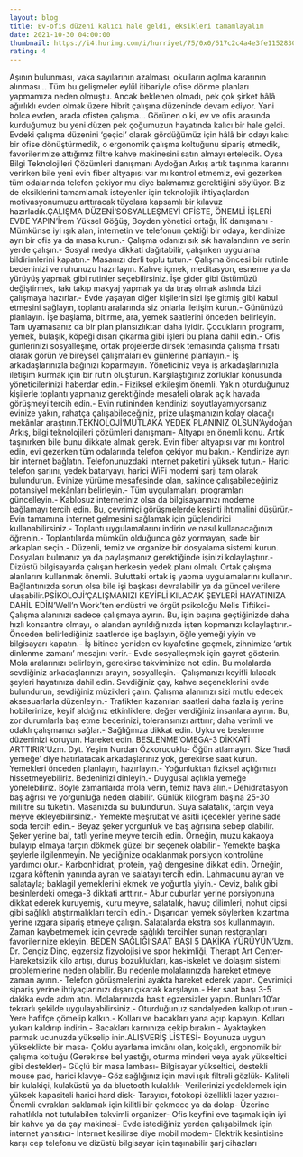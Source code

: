 ```yaml
--- 
layout: blog
title: Ev-ofis düzeni kalıcı hale geldi, eksikleri tamamlayalım
date: 2021-10-30 04:00:00
thumbnail: https://i4.hurimg.com/i/hurriyet/75/0x0/617c2c4a4e3fe115283014cd.jpg
rating: 4
---
```

Aşının bulunması, vaka sayılarının azalması, okulların açılma kararının alınması... Tüm bu gelişmeler eylül itibariyle ofise dönme planları yapmamıza neden olmuştu. Ancak beklenen olmadı, pek çok şirket hâlâ ağırlıklı evden olmak üzere hibrit çalışma düzeninde devam ediyor. Yani bolca evden, arada ofisten çalışma... Görünen o ki, ev ve ofis arasında kurduğumuz bu yeni düzen pek çoğumuzun hayatında kalıcı bir hale geldi. Evdeki çalışma düzenini ‘geçici’ olarak gördüğümüz için hâlâ bir odayı kalıcı bir ofise dönüştürmedik, o ergonomik çalışma koltuğunu sipariş etmedik, favorilerimize attığımız filtre kahve makinesini satın almayı erteledik. Oysa Bilgi Teknolojileri Çözümleri danışmanı Aydoğan Arkış artık taşınma kararını verirken bile yeni evin fiber altyapısı var mı kontrol etmemiz, evi gezerken tüm odalarında telefon çekiyor mu diye bakmamız gerektiğini söylüyor. Biz de eksiklerini tamamlamak isteyenler için teknolojik ihtiyaçlardan motivasyonumuzu arttıracak tüyolara kapsamlı bir kılavuz hazırladık.ÇALIŞMA DÜZENİ‘SOSYALLEŞMEYİ OFİSTE, ÖNEMLİ İŞLERİ EVDE YAPIN’İrem Yüksel Göğüş, Boyden yönetici ortağı, İK danışmanı - Mümkünse iyi ışık alan, internetin ve telefonun çektiği bir odaya, kendinize ayrı bir ofis ya da masa kurun.- Çalışma odanızı sık sık havalandırın ve serin yerde çalışın.- Sosyal medya dikkati dağıtabilir, çalışırken uygulama bildirimlerini kapatın.- Masanızı derli toplu tutun.- Çalışma öncesi bir rutinle bedeninizi ve ruhunuzu hazırlayın. Kahve içmek, meditasyon, esneme ya da yürüyüş yapmak gibi rutinler seçebilirsiniz. İşe gider gibi üstümüzü değiştirmek, takı takıp makyaj yapmak ya da tıraş olmak aslında bizi çalışmaya hazırlar.- Evde yaşayan diğer kişilerin sizi işe gitmiş gibi kabul etmesini sağlayın, toplantı aralarında siz onlarla iletişim kurun.- Gününüzü planlayın. İşe başlama, bitirme, ara, yemek saatlerini önceden belirleyin. Tam uyamasanız da bir plan plansızlıktan daha iyidir. Çocukların programı, yemek, bulaşık, köpeği dışarı çıkarma gibi işleri bu plana dahil edin.- Ofis günlerinizi sosyalleşme, ortak projelerde dirsek temasında çalışma fırsatı olarak görün ve bireysel çalışmaları ev günlerine planlayın.- İş arkadaşlarınızla bağınızı koparmayın. Yöneticiniz veya iş arkadaşlarınızla iletişim kurmak için bir rutin oluşturun. Karşılaştığınız zorluklar konusunda yöneticilerinizi haberdar edin.- Fiziksel etkileşim önemli. Yakın oturduğunuz kişilerle toplantı yapmanız gerektiğinde mesafeli olarak açık havada görüşmeyi tercih edin.- Evin rutininden kendinizi soyutlayamıyorsanız evinize yakın, rahatça çalışabileceğiniz, prize ulaşmanızın kolay olacağı mekânlar araştırın.TEKNOLOJİ‘MUTLAKA YEDEK PLANINIZ OLSUN’Aydoğan Arkış, bilgi teknolojileri çözümleri danışmanı- Altyapı en önemli konu. Artık taşınırken bile bunu dikkate almak gerek. Evin fiber altyapısı var mı kontrol edin, evi gezerken tüm odalarında telefon çekiyor mu bakın.- Kendinize ayrı bir internet bağlatın. Telefonunuzdaki internet paketini yüksek tutun.- Harici telefon şarjını, yedek bataryayı, harici WiFi modemi şarjı tam olarak bulundurun. Evinize yürüme mesafesinde olan, sakince çalışabileceğiniz potansiyel mekânları belirleyin.- Tüm uygulamaları, programları güncelleyin.- Kablosuz internetiniz olsa da bilgisayarınızı modeme bağlamayı tercih edin. Bu, çevrimiçi görüşmelerde kesinti ihtimalini düşürür.- Evin tamamına internet gelmesini sağlamak için güçlendirici kullanabilirsiniz.- Toplantı uygulamalarını indirin ve nasıl kullanacağınızı öğrenin.- Toplantılarda mümkün olduğunca göz yormayan, sade bir arkaplan seçin.- Düzenli, temiz ve organize bir dosyalama sistemi kurun. Dosyaları bulmanız ya da paylaşmanız gerektiğinde işinizi kolaylaştırır.- Dizüstü bilgisayarda çalışan herkesin yedek planı olmalı. Ortak çalışma alanlarını kullanmak önemli. Buluttaki ortak iş yapma uygulamalarını kullanın. Bağlantınızda sorun olsa bile işi başkası devralabilir ya da güncel verilere ulaşabilir.PSİKOLOJİ‘ÇALIŞMANIZI KEYİFLİ KILACAK ŞEYLERİ HAYATINIZA DAHİL EDİN’Well’n Work’ten endüstri ve örgüt psikoloğu Melis Tiftikci- Çalışma alanınızı sadece çalışmaya ayırın. Bu, işin başına geçtiğinizde daha hızlı konsantre olmayı, o alandan ayrıldığınızda işten kopmanızı kolaylaştırır.- Önceden belirlediğiniz saatlerde işe başlayın, öğle yemeği yiyin ve bilgisayarı kapatın.- İş bitince yeniden ev kıyafetine geçmek, zihnimize ‘artık dinlenme zamanı’ mesajını verir.- Evde sosyalleşmek için gayret gösterin. Mola aralarınızı belirleyin, gerekirse takviminize not edin. Bu molalarda sevdiğiniz arkadaşlarınızı arayın, sosyalleşin.- Çalışmanızı keyifli kılacak şeyleri hayatınıza dahil edin. Sevdiğiniz çay, kahve seçeneklerini evde bulundurun, sevdiğiniz müzikleri çalın. Çalışma alanınızı sizi mutlu edecek aksesuarlarla düzenleyin.- Trafikten kazanılan saatleri daha fazla iş yerine hobilerinize, keyif aldığınız etkinliklere, değer verdiğiniz insanlara ayırın. Bu, zor durumlarla baş etme becerinizi, toleransınızı arttırır; daha verimli ve odaklı çalışmanızı sağlar.- Sağlığınıza dikkat edin. Uyku ve beslenme düzeninizi koruyun. Hareket edin. BESLENME‘OMEGA-3 DİKKATİ ARTTIRIR’Uzm. Dyt. Yeşim Nurdan Özkorucuklu- Öğün atlamayın. Size ‘hadi yemeğe’ diye hatırlatacak arkadaşlarınız yok, gerekirse saat kurun. Yemekleri önceden planlayın, hazırlayın.- Yoğunluktan fiziksel açlığımızı hissetmeyebiliriz. Bedeninizi dinleyin.- Duygusal açlıkla yemeğe yönelebiliriz. Böyle zamanlarda mola verin, temiz hava alın.- Dehidratasyon baş ağrısı ve yorgunluğa neden olabilir. Günlük kilogram başına 25-30 mililtre su tüketin. Masanızda su bulundurun. Suya salatalık, tarçın veya meyve ekleyebilirsiniz.- Yemekte meşrubat ve asitli içecekler yerine sade soda tercih edin.- Beyaz şeker yorgunluk ve baş ağrısına sebep olabilir. Şeker yerine bal, tatlı yerine meyve tercih edin. Örneğin, muzu kakaoya bulayıp elmaya tarçın dökmek güzel bir seçenek olabilir.- Yemekte başka şeylerle ilgilenmeyin. Ne yediğinize odaklanmak porsiyon kontrolüne yardımcı olur.- Karbonhidrat, protein, yağ dengesine dikkat edin. Örneğin, ızgara köftenin yanında ayran ve salatayı tercih edin. Lahmacunu ayran ve salatayla; baklagil yemeklerini ekmek ve yoğurtla yiyin.- Ceviz, balık gibi besinlerdeki omega-3 dikkati arttırır.- Abur cuburlar yerine porsiyonuna dikkat ederek kuruyemiş, kuru meyve, salatalık, havuç dilimleri, nohut cipsi gibi sağlıklı atıştırmalıkları tercih edin.- Dışarıdan yemek söylerken kızartma yerine ızgara sipariş etmeye çalışın. Salatalarda ekstra sos kullanmayın. Zaman kaybetmemek için çevrede sağlıklı tercihler sunan restoranları favorilerinize ekleyin. BEDEN SAĞLIĞI‘SAAT BAŞI 5 DAKİKA YÜRÜYÜN’Uzm. Dr. Cengiz Dinç, egzersiz fizyolojisi ve spor hekimliği, Therapt Art Center- Hareketsizlik kilo artışı, duruş bozuklukları, kas-iskelet ve dolaşım sistemi problemlerine neden olabilir. Bu nedenle molalarınızda hareket etmeye zaman ayırın.- Telefon görüşmelerini ayakta hareket ederek yapın. Çevrimiçi sipariş yerine ihtiyaçlarınızı dışarı çıkarak karşılayın.- Her saat başı 3-5 dakika evde adım atın. Molalarınızda basit egzersizler yapın. Bunları 10’ar tekrarlı şekilde uygulayabilirsiniz.- Oturduğunuz sandalyeden kalkıp oturun.- Yere hafifçe çömelip kalkın.- Kolları ve bacakları yana açıp kapayın. Kolları yukarı kaldırıp indirin.- Bacakları karnınıza çekip bırakın.- Ayaktayken parmak ucunuzda yükselip inin.ALIŞVERİŞ LİSTESİ- Boyunuza uygun yükseklikte bir masa- Çoklu ayarlama imkânı olan, kolçaklı, ergonomik bir çalışma koltuğu (Gerekirse bel yastığı, oturma minderi veya ayak yükseltici gibi destekler)- Güçlü bir masa lambası- Bilgisayar yükseltici, destekli mouse pad, harici klavye- Göz sağlığınız için mavi ışık filtreli gözlük- Kaliteli bir kulakiçi, kulaküstü ya da bluetooth kulaklık- Verilerinizi yedeklemek için yüksek kapasiteli harici hard disk- Tarayıcı, fotokopi özellikli lazer yazıcı- Önemli evrakları saklamak için kilitli bir çekmece ya da dolap- Üzerine rahatlıkla not tutulabilen takvimli organizer- Ofis keyfini eve taşımak için iyi bir kahve ya da çay makinesi- Evde istediğiniz yerden çalışabilmek için internet yansıtıcı- İnternet kesilirse diye mobil modem- Elektrik kesintisine karşı cep telefonu ve dizüstü bilgisayar için taşınabilir şarj cihazları